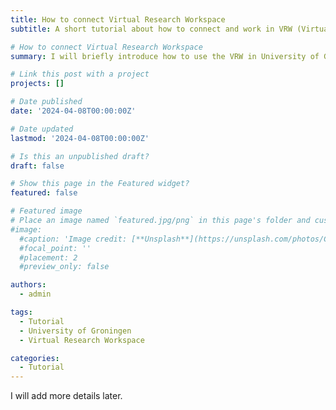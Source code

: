 ```yaml
---
title: How to connect Virtual Research Workspace
subtitle: A short tutorial about how to connect and work in VRW (Virtual Research Workspace).

# How to connect Virtual Research Workspace
summary: I will briefly introduce how to use the VRW in University of Groningen

# Link this post with a project
projects: []

# Date published
date: '2024-04-08T00:00:00Z'

# Date updated
lastmod: '2024-04-08T00:00:00Z'

# Is this an unpublished draft?
draft: false

# Show this page in the Featured widget?
featured: false

# Featured image
# Place an image named `featured.jpg/png` in this page's folder and customize its options here.
#image:
  #caption: 'Image credit: [**Unsplash**](https://unsplash.com/photos/CpkOjOcXdUY)'
  #focal_point: ''
  #placement: 2
  #preview_only: false

authors:
  - admin

tags:
  - Tutorial
  - University of Groningen
  - Virtual Research Workspace

categories:
  - Tutorial
---
```


I will add more details later.
